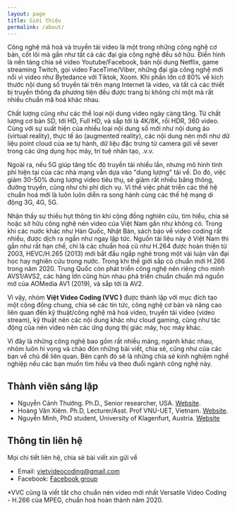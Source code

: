 ```yaml
---
layout: page
title: Giới thiệu
permalink: /about/
---
```

Công nghệ mã hoá và truyền tải video là một trong những công nghệ cơ bản, cốt lõi mà gần như tất cả các đại gia công nghệ đều sở hữu. Điển hình là nền tảng chia sẻ video Youtube/Facebook, bán nội dung Netflix, game streaming Twitch, gọi video FaceTime/Viber, những đại gia công nghệ mới nổi vì video như Bytedance với Tiktok, Xoom. Khi phần lớn cỡ 80% về kích thước nội dung số truyền tải trên mạng Internet là video, và tất cả các thiết bị truyền thông đa phương tiện đều được trang bị không chỉ một mà rất nhiều chuẩn mã hoá khác nhau. 

Chất lượng cũng như các thể loại nội dung video ngày càng tăng. Từ chất lượng cơ bản SD, tới HD, Full HD, và sắp tới là 4K/8K, rồi HDR, 360 video. Cùng với sự suất hiện của nhiều loại nội dung số mới như nội dung ảo (virtual reality), thực tế ảo (augmented reality), các nội dung nén mới như dữ liệu point cloud của xe tự hành, dữ liệu đặc trưng từ camera gửi về sever trong các ứng dụng học máy, trí tuệ nhân tạo, .v.v.  

Ngoài ra, nếu 5G giúp tăng tốc độ truyền tải nhiều lần, nhưng mô hình tính phí hiện tại của các nhà mạng vẫn dựa vào "dung lượng" tải về. Do đó, việc giảm 30-50% dung lượng video tiêu thụ, sẽ giảm rất nhiều băng thông, đường truyền, cũng như chi phí dịch vụ. Vì thế việc phát triển các thế hệ chuẩn hoá mới là luôn luôn diễn ra song hành cùng các thế hệ mạng di động 3G, 4G, 5G. 

Nhận thấy sự thiếu hụt thông tin khi cộng đồng nghiên cứu, tìm hiểu, chia sẻ hoặc sở hữu công nghệ nén video của Việt Nam gần như không có. Trong khi các nước khác như Hàn Quốc, Nhật Bản, sách báo về video coding rất nhiều, được dịch ra ngần như ngay lập tức. Nguồn tài liệu này ở Việt Nam thì gần như rất hạn chế, chỉ là các chuẩn hoá cũ như H.264 được hoàn thiện từ 2003, HEVC/H.265 (2013) mới bắt đầu ngấp nghé trong một vài luận văn đại học hay nghiên cứu trong nước. Trong khi thế giới sắp có chuẩn mới H.266 trong năm 2020. Trung Quốc còn phát triển công nghệ nén riêng cho mình AVS1/AVS2, các hãng lớn cũng hùn nhau phá triển chuẩn chuẩn mã nguồn mở của AOMedia AV1 (2019), và sắp tới là AV2.

Vì vậy, nhóm **Việt Video Coding (VVC )** được thành lập với mục đích tạo một cộng đồng chung, chia sẻ các tin tức, công nghệ cơ bản và nâng cao liên quan đến kỹ thuật/công nghệ mã hoá video, truyền tải video (video stream), kỹ thuật nén các nội dung khác như cloud gaming, cũng như tác động của nén video nên các ứng dụng thị giác máy, học máy khác.

Vì đây là những công nghệ bao gồm rất nhiều mảng, ngành khác nhau, nhóm luôn hi vọng và chào đón những bài viết, chia sẻ, cũng như của các bạn về chủ đề liên quan. Bên cạnh đó sẽ là những chia sẻ kinh nghiệm nghề nghiệp nếu các bạn muốn tìm hiểu và theo đuổi ngành công nghệ này. 

## Thành viên sáng lập 
- Nguyễn Cảnh Thướng. Ph.D., Senior researcher, USA.  [Website](https://ngcthuong.github.io/).
- Hoàng Văn Xiêm. Ph.D, Lecturer/Asst. Prof VNU-UET, Vietnam. [Website](https://sites.google.com/site/xiemhoang/home?authuser=0).
- Nguyễn Minh, PhD student, University of Klagenfurt, Austria. [Website](https://sites.google.com/view/minhnguyenkstn?fbclid=IwAR36uahlOXj6kYKtT0_QSZDsVexMk9esnC2ny0SsgJLudQIRFgeSR1OE0AM)

## Thông tin liên hệ
Mọi chi tiết liên hệ, chia sẻ bài viết xin gửi về 

- Email: [vietvideocoding@gmail.com](mailto:vietvideocoding@gmail.com)
- Facebook: [Facebook group](https://www.facebook.com/groups/vietvideocoding)
 

*VVC cũng là viết tắt cho chuẩn nén video mới nhất Versatile Video Coding - H.266 của MPEG, chuẩn hoá hoàn thành năm 2020. 

